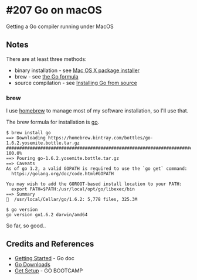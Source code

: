 # #207 Go on macOS

Getting a Go compiler running under MacOS


## Notes

There are at least three methods:
* binary installation - see [Mac OS X package installer](https://golang.org/doc/install#install)
* brew - see [the Go formula](http://brewformulas.org/Go)
* source compilation - see [Installing Go from source](https://golang.org/doc/install/source)

### brew

I use [homebrew](https://github.com/Homebrew/homebrew) to manage most of my software installation, so I'll use that.

The brew formula for installation is [go](http://brewformulas.org/Go).

```
$ brew install go
==> Downloading https://homebrew.bintray.com/bottles/go-1.6.2.yosemite.bottle.tar.gz
######################################################################## 100.0%
==> Pouring go-1.6.2.yosemite.bottle.tar.gz
==> Caveats
As of go 1.2, a valid GOPATH is required to use the `go get` command:
  https://golang.org/doc/code.html#GOPATH

You may wish to add the GOROOT-based install location to your PATH:
  export PATH=$PATH:/usr/local/opt/go/libexec/bin
==> Summary
🍺  /usr/local/Cellar/go/1.6.2: 5,778 files, 325.3M

$ go version
go version go1.6.2 darwin/amd64
```

So far, so good..

## Credits and References
* [Getting Started](https://golang.org/doc/install) - Go doc
* [Go Downloads](https://golang.org/dl/)
* [Get Setup](http://www.golangbootcamp.com/book/get_setup) - GO BOOTCAMP
